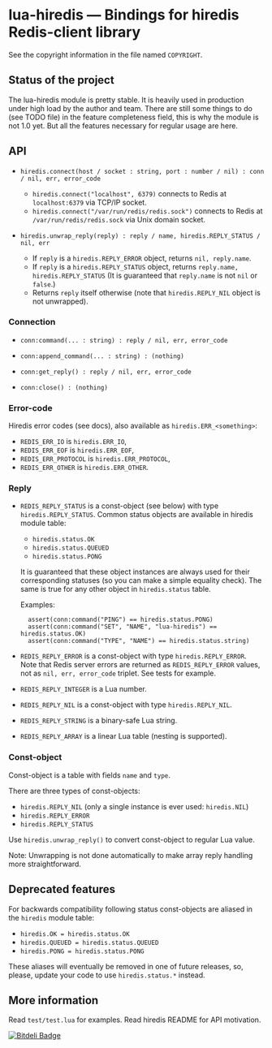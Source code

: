 lua-hiredis — Bindings for hiredis Redis-client library
=======================================================

See the copyright information in the file named `COPYRIGHT`.

Status of the project
---------------------

The lua-hiredis module is pretty stable. It is heavily used in production
under high load by the author and team. There are still some things to do
(see TODO file) in the feature completeness field, this is why the module
is not 1.0 yet. But all the features necessary for regular usage are here.

API
---

* `hiredis.connect(host / socket : string, port : number / nil) : conn / nil, err, error_code`

  * `hiredis.connect("localhost", 6379)` connects to Redis at `localhost:6379`
    via TCP/IP socket.
  * `hiredis.connect("/var/run/redis/redis.sock")` connects to Redis at
    `/var/run/redis/redis.sock` via Unix domain socket.

* `hiredis.unwrap_reply(reply) : reply / name, hiredis.REPLY_STATUS / nil, err`

  * If `reply` is a `hiredis.REPLY_ERROR` object, returns `nil, reply.name`.
  * If `reply` is a `hiredis.REPLY_STATUS` object,
    returns `reply.name, hiredis.REPLY_STATUS`
    (It is guaranteed that `reply.name` is not `nil` or `false`.)
  * Returns `reply` itself otherwise
    (note that `hiredis.REPLY_NIL` object is not unwrapped).

### Connection

* `conn:command(... : string) : reply / nil, err, error_code`

* `conn:append_command(... : string) : (nothing)`

* `conn:get_reply() : reply / nil, err, error_code`

* `conn:close() : (nothing)`

### Error-code

Hiredis error codes (see docs), also available as `hiredis.ERR_<something>`:

* `REDIS_ERR_IO` is `hiredis.ERR_IO`,
* `REDIS_ERR_EOF` is `hiredis.ERR_EOF`,
* `REDIS_ERR_PROTOCOL` is `hiredis.ERR_PROTOCOL`,
* `REDIS_ERR_OTHER` is `hiredis.ERR_OTHER`.

### Reply

* `REDIS_REPLY_STATUS` is a const-object (see below)
  with type `hiredis.REPLY_STATUS`.
  Common status objects are available in hiredis module table:

  * `hiredis.status.OK`
  * `hiredis.status.QUEUED`
  * `hiredis.status.PONG`

  It is guaranteed that these object instances are always used
  for their corresponding statuses (so you can make a simple equality check).
  The same is true for any other object in `hiredis.status` table.

  Examples:

        assert(conn:command("PING") == hiredis.status.PONG)
        assert(conn:command("SET", "NAME", "lua-hiredis") == hiredis.status.OK)
        assert(conn:command("TYPE", "NAME") == hiredis.status.string)

* `REDIS_REPLY_ERROR` is a const-object with type `hiredis.REPLY_ERROR`.
  Note that Redis server errors are returned as `REDIS_REPLY_ERROR` values,
  not as `nil, err, error_code` triplet. See tests for example.

* `REDIS_REPLY_INTEGER` is a Lua number.

* `REDIS_REPLY_NIL` is a const-object with type `hiredis.REPLY_NIL`.

* `REDIS_REPLY_STRING` is a binary-safe Lua string.

* `REDIS_REPLY_ARRAY` is a linear Lua table (nesting is supported).

### Const-object

Const-object is a table with fields `name` and `type`.

There are three types of const-objects:

  * `hiredis.REPLY_NIL` (only a single instance is ever used: `hiredis.NIL`)
  * `hiredis.REPLY_ERROR`
  * `hiredis.REPLY_STATUS`

Use `hiredis.unwrap_reply()` to convert const-object to regular Lua value.

Note: Unwrapping is not done automatically to make array reply handling
more straightforward.

Deprecated features
-------------------

For backwards compatibility following status const-objects are aliased
in the `hiredis` module table:

  * `hiredis.OK = hiredis.status.OK`
  * `hiredis.QUEUED = hiredis.status.QUEUED`
  * `hiredis.PONG = hiredis.status.PONG`

These aliases will eventually be removed in one of future releases,
so, please, update your code to use `hiredis.status.*` instead.

More information
----------------

Read `test/test.lua` for examples. Read hiredis README for API motivation.

[![Bitdeli Badge](https://d2weczhvl823v0.cloudfront.net/agladysh/lua-hiredis/trend.png)](https://bitdeli.com/free "Bitdeli Badge")
